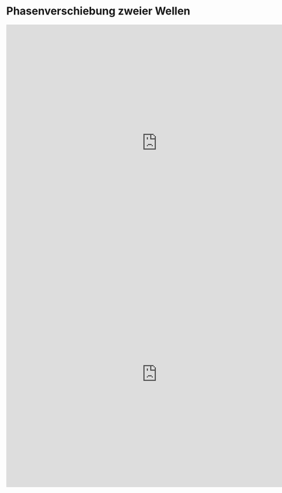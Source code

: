 # Phasenverschiebung zweier Wellen
<iframe scrolling="no" src="https://www.geogebra.org/material/iframe/id/f8Cw9eJ2/width/884/height/628/border/888888/smb/false/stb/false/stbh/false/ai/false/asb/false/sri/false/rc/false/ld/false/sdz/false/ctl/false" width="800px" height="628px" style="border:0px;"> </iframe>

<iframe scrolling="no" src="https://www.geogebra.org/material/iframe/id/RzWv965M/width/1126/height/715/border/888888/smb/false/stb/false/stbh/false/ai/false/asb/false/sri/false/rc/false/ld/false/sdz/false/ctl/false" width="800px" height="600px" style="border:0px;"> </iframe>